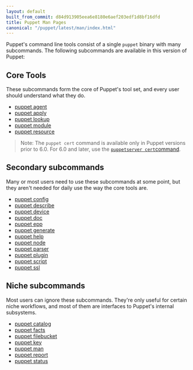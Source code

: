 ```yaml
---
layout: default
built_from_commit: d84d913905eea6e8180e6aef203edf1d8bf16dfd
title: Puppet Man Pages
canonical: "/puppet/latest/man/index.html"
---
```




Puppet's command line tools consist of a single `puppet` binary with many subcommands. The following subcommands are available in this version of Puppet:

Core Tools
-----

These subcommands form the core of Puppet's tool set, and every user should understand what they do.

- [puppet agent](./agent.html)
- [puppet apply](./apply.html)
- [puppet lookup](./lookup.html)
- [puppet module](./module.html)
- [puppet resource](./resource.html)


> Note: The `puppet cert` command is available only in Puppet versions prior to 6.0. For 6.0 and later, use the [`puppetserver cert`command](https://puppet.com/docs/puppet/6.0/puppet_server_ca_cli.html).

Secondary subcommands
-----

Many or most users need to use these subcommands at some point, but they aren't needed for daily use the way the core tools are.

- [puppet config](./config.html)
- [puppet describe](./describe.html)
- [puppet device](./device.html)
- [puppet doc](./doc.html)
- [puppet epp](./epp.html)
- [puppet generate](./generate.html)
- [puppet help](./help.html)
- [puppet node](./node.html)
- [puppet parser](./parser.html)
- [puppet plugin](./plugin.html)
- [puppet script](./script.html)
- [puppet ssl](./ssl.html)


Niche subcommands
-----

Most users can ignore these subcommands. They're only useful for certain niche workflows, and most of them are interfaces to Puppet's internal subsystems.

- [puppet catalog](./catalog.html)
- [puppet facts](./facts.html)
- [puppet filebucket](./filebucket.html)
- [puppet key](./key.html)
- [puppet man](./man.html)
- [puppet report](./report.html)
- [puppet status](./status.html)


